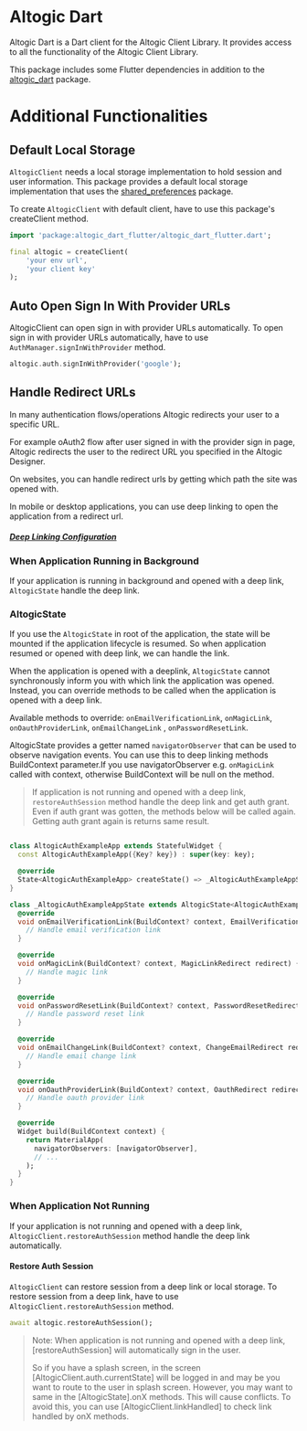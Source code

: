 # Altogic Dart

Altogic Dart is a Dart client for the Altogic Client Library. It provides access to all the functionality of the Altogic
Client Library.

This package includes some Flutter dependencies in addition to the [altogic_dart](https://pub.dev/packages/altogic_dart)
package.

# Additional Functionalities

## Default Local Storage

`AltogicClient` needs a local storage implementation to hold session and user information. This package provides a
default
local storage implementation that uses the [shared_preferences](https://pub.dev/packages/shared_preferences) package.

To create `AltogicClient` with default client, have to use this package's createClient method.

```dart
import 'package:altogic_dart_flutter/altogic_dart_flutter.dart';

final altogic = createClient(
    'your env url',
    'your client key'
);
```

## Auto Open Sign In With Provider URLs

AltogicClient can open sign in with provider URLs automatically. To open sign in with provider URLs automatically, have
to
use ``AuthManager.signInWithProvider`` method.

```dart
altogic.auth.signInWithProvider('google');
```

## Handle Redirect URLs

In many authentication flows/operations Altogic redirects your user to a specific URL.

For example oAuth2 flow after user signed in with the provider sign in page, Altogic redirects the user to the
redirect URL you specified in the Altogic Designer.

On websites, you can handle redirect urls by getting which path the site was opened with.

In mobile or desktop applications, you can use deep linking to open the application from a redirect url.

##### [Deep Linking Configuration](https://www.google.com)



### When Application Running in Background

If your application is running in background and opened with a deep link, `AltogicState` handle the deep link.


### AltogicState

If you use the ``AltogicState`` in root of the application, the state will be mounted if the application lifecycle is
resumed. So when application resumed or opened with deep link, we can handle the link.


When the application is opened with a deeplink, ``AltogicState`` cannot synchronously inform you with which link the
application was opened. Instead, you can override methods to be called when the application is opened with a deep link.

Available methods to override: `onEmailVerificationLink`, `onMagicLink`, `onOauthProviderLink`, `onEmailChangeLink`
, `onPasswordResetLink`.

AltogicState provides a getter named ``navigatorObserver`` that can be used to observe navigation events. You can use
this to deep linking methods BuildContext parameter.If you use navigatorObserver e.g. ``onMagicLink`` called with
context, otherwise BuildContext will be null on the method.

> If application is not running and opened with a deep link, ``restoreAuthSession`` method handle the deep link and get 
> auth grant. Even if auth grant was gotten, the methods below will be called again. Getting auth grant again is returns
> same result.

`````dart

class AltogicAuthExampleApp extends StatefulWidget {
  const AltogicAuthExampleApp({Key? key}) : super(key: key);

  @override
  State<AltogicAuthExampleApp> createState() => _AltogicAuthExampleAppState();
}

class _AltogicAuthExampleAppState extends AltogicState<AltogicAuthExampleApp> {
  @override
  void onEmailVerificationLink(BuildContext? context, EmailVerificationRedirect redirect) {
    // Handle email verification link
  }

  @override
  void onMagicLink(BuildContext? context, MagicLinkRedirect redirect) {
    // Handle magic link
  }

  @override
  void onPasswordResetLink(BuildContext? context, PasswordResetRedirect redirect) {
    // Handle password reset link
  }

  @override
  void onEmailChangeLink(BuildContext? context, ChangeEmailRedirect redirect) {
    // Handle email change link
  }

  @override
  void onOauthProviderLink(BuildContext? context, OauthRedirect redirect) {
    // Handle oauth provider link
  }

  @override
  Widget build(BuildContext context) {
    return MaterialApp(
      navigatorObservers: [navigatorObserver],
      // ...
    );
  }
}

`````


### When Application Not Running
If your application is not running and opened with a deep link, `AltogicClient.restoreAuthSession` method handle
the deep link automatically.

#### Restore Auth Session

`AltogicClient` can restore session from a deep link or local storage. To restore session from a deep link, have to use
`AltogicClient.restoreAuthSession` method.

```dart
await altogic.restoreAuthSession();
```

> Note: When application is not running and opened with a deep link, 
> [restoreAuthSession] will automatically sign in the user. 
>
> So if you have a splash screen, in the screen [AltogicClient.auth.currentState] will
> be logged in and may be you want to route to the user in splash screen. However, 
> you may want to same in the [AltogicState].onX methods. This will cause conflicts.
> To avoid this, you can use [AltogicClient.linkHandled] to check link handled by onX methods.

